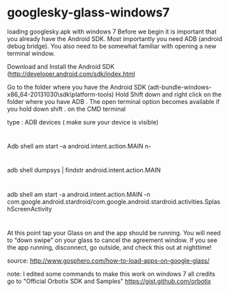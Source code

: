 googlesky-glass-windows7
========================

loading googlesky.apk with windows 7
Before we begin it is important that you already have the Android SDK.
Most importantly you need ADB (android debug bridge). 
You also need to be somewhat familiar with opening a new terminal window.

Download and Install the Android SDK (http://developer.android.com/sdk/index.html 

Go to the folder where you have the Android SDK (adt-bundle-windows-x86_64-20131030\sdk\platform-tools)
Hold Shift down and right click on the folder where you have ADB . 
The open terminal option becomes available if you hold down shift .
on the CMD terminal

type :
ADB devices ( make sure your device is visible) 
#
Adb shell am start –a android.intent.action.MAIN n-
#
adb shell dumpsys | findstr android.intent.action.MAIN
#
adb shell am start -a android.intent.action.MAIN -n com.google.android.stardroid/com.google.android.stardroid.activities.SplashScreenActivity 
#

At this point tap your Glass on and the app should be running.
You will need to “down swipe” on your glass to cancel the agreement window. 
If you see the app running, disconnect, go outside, and check this out at nighttime! 

source: http://www.gosphero.com/how-to-load-apps-on-google-glass/

note: I edited some commands to make this work on windows 7
all credits go to "Official Orbotix SDK and Samples"
https://gist.github.com/orbotix

